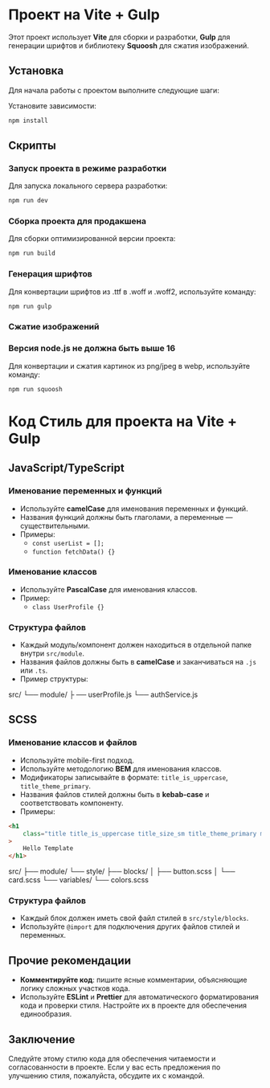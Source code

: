 # Проект на Vite + Gulp

Этот проект использует **Vite** для сборки и разработки, **Gulp** для генерации шрифтов и библиотеку **Squoosh** для сжатия изображений.

## Установка

Для начала работы с проектом выполните следующие шаги:

Установите зависимости:

```bash
npm install
```

## Скрипты

### Запуск проекта в режиме разработки

Для запуска локального сервера разработки:

```bash
npm run dev
```

### Сборка проекта для продакшена

Для сборки оптимизированной версии проекта:

```bash
npm run build
```

### Генерация шрифтов

Для конвертации шрифтов из .ttf в .woff и .woff2, используйте команду:

```bash
npm run gulp
```

### Сжатие изображений

### Версия node.js не должна быть выше 16

Для конвертации и сжатия картинок из png/jpeg в webp, используйте команду:

```bash
npm run squoosh
```

# Код Стиль для проекта на Vite + Gulp

## JavaScript/TypeScript

### Именование переменных и функций

- Используйте **camelCase** для именования переменных и функций.
- Названия функций должны быть глаголами, а переменные — существительными.
- Примеры:
  - `const userList = [];`
  - `function fetchData() {}`

### Именование классов

- Используйте **PascalCase** для именования классов.
- Пример:
  - `class UserProfile {}`

### Структура файлов

- Каждый модуль/компонент должен находиться в отдельной папке внутри `src/module`.
- Названия файлов должны быть в **camelCase** и заканчиваться на `.js` или `.ts`.
- Пример структуры:

src/
└── module/ ├
── userProfile.js
└── authService.js

## SCSS

### Именование классов и файлов

- Используйте mobile-first подход.
- Используйте методологию **BEM** для именования классов.
- Модификаторы записывайте в формате: `title_is_uppercase`, `title_theme_primary`.
- Названия файлов стилей должны быть в **kebab-case** и соответствовать компоненту.
- Примеры:

```html
<h1
	class="title title_is_uppercase title_size_sm title_theme_primary main__title"
>
	Hello Template
</h1>
```

src/
├── module/
└── style/
    ├── blocks/
    │   ├── button.scss
    │   └── card.scss
    └── variables/
        └── colors.scss

### Структура файлов

- Каждый блок должен иметь свой файл стилей в `src/style/blocks`.
- Используйте `@import` для подключения других файлов стилей и переменных.

## Прочие рекомендации

- **Комментируйте код**: пишите ясные комментарии, объясняющие логику сложных участков кода.
- Используйте **ESLint** и **Prettier** для автоматического форматирования кода и проверки стиля. Настройте их в проекте для обеспечения единообразия.

## Заключение

Следуйте этому стилю кода для обеспечения читаемости и согласованности в проекте. Если у вас есть предложения по улучшению стиля, пожалуйста, обсудите их с командой.
